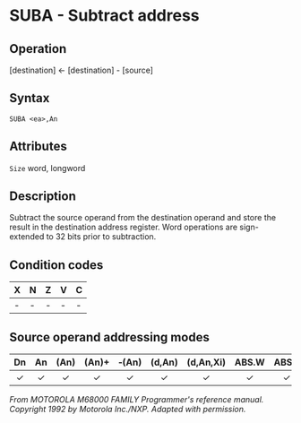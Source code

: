 # SUBA - Subtract address

## Operation
[destination] ← [destination] - [source]

## Syntax
```assembly
SUBA <ea>,An
```

## Attributes
`Size` word, longword

## Description
Subtract the source operand from the destination operand and
store the result in the destination address register. Word
operations are sign-extended to 32 bits prior to subtraction.

## Condition codes
|X|N|Z|V|C|
|--|--|--|--|--|
|-|-|-|-|-|

## Source operand addressing modes
|Dn|An|(An)|(An)+|&#x2011;(An)|(d,An)|(d,An,Xi)|ABS.W|ABS.L|(d,PC)|(d,PC,Xn)|imm|
|:-:|:-:|:-:|:-:|:-:|:-:|:-:|:-:|:-:|:-:|:-:|:-:|
|✓|✓|✓|✓|✓|✓|✓|✓|✓|✓|✓|✓|

*From MOTOROLA M68000 FAMILY Programmer's reference manual. Copyright 1992 by Motorola Inc./NXP. Adapted with permission.*